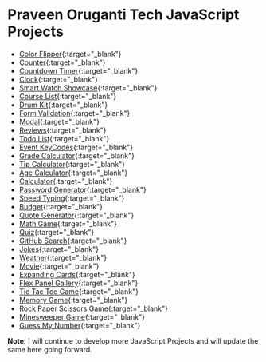# Praveen Oruganti Tech JavaScript Projects

- [Color Flipper](https://praveenorugantitech.github.io/praveenorugantitech-javascript/0_Projects/praveenorugantitech-color-flipper){:target="_blank"}
- [Counter](https://praveenorugantitech.github.io/praveenorugantitech-javascript/0_Projects/praveenorugantitech-counter){:target="_blank"}
- [Countdown Timer](https://praveenorugantitech.github.io/praveenorugantitech-javascript/0_Projects/praveenorugantitech-countdown-timer){:target="_blank"}
- [Clock](https://praveenorugantitech.github.io/praveenorugantitech-javascript/0_Projects/praveenorugantitech-clock){:target="_blank"}
- [Smart Watch Showcase](https://praveenorugantitech.github.io/praveenorugantitech-javascript/0_Projects/praveenorugantitech-smartwatch-showcase){:target="_blank"}
- [Course List](https://praveenorugantitech.github.io/praveenorugantitech-javascript/0_Projects/praveenorugantitech-courses){:target="_blank"}
- [Drum Kit](https://praveenorugantitech.github.io/praveenorugantitech-javascript/0_Projects/praveenorugantitech-drum-kit){:target="_blank"}
- [Form Validation](https://praveenorugantitech.github.io/praveenorugantitech-javascript/0_Projects/praveenorugantitech-form-validation){:target="_blank"}
- [Modal](https://praveenorugantitech.github.io/praveenorugantitech-javascript/0_Projects/praveenorugantitech-modal){:target="_blank"}
- [Reviews](https://praveenorugantitech.github.io/praveenorugantitech-javascript/0_Projects/praveenorugantitech-reviews){:target="_blank"}
- [Todo List](https://praveenorugantitech.github.io/praveenorugantitech-javascript/0_Projects/praveenorugantitech-todo-list){:target="_blank"}
- [Event KeyCodes](https://praveenorugantitech.github.io/praveenorugantitech-javascript/0_Projects/praveenorugantitech-event-keycodes){:target="_blank"}
- [Grade Calculator](https://praveenorugantitech.github.io/praveenorugantitech-javascript/0_Projects/praveenorugantitech-grade-calculator){:target="_blank"}
- [Tip Calculator](https://praveenorugantitech.github.io/praveenorugantitech-javascript/0_Projects/praveenorugantitech-tip-calculator){:target="_blank"}
- [Age Calculator](https://praveenorugantitech.github.io/praveenorugantitech-javascript/0_Projects/praveenorugantitech-age-calculator){:target="_blank"}
- [Calculator](https://praveenorugantitech.github.io/praveenorugantitech-javascript/0_Projects/praveenorugantitech-calculator){:target="_blank"}
- [Password Generator](https://praveenorugantitech.github.io/praveenorugantitech-javascript/0_Projects/praveenorugantitech-password-generator){:target="_blank"}
- [Speed Typing](https://praveenorugantitech.github.io/praveenorugantitech-javascript/0_Projects/praveenorugantitech-speed-typing){:target="_blank"}
- [Budget](https://praveenorugantitech.github.io/praveenorugantitech-javascript/0_Projects/praveenorugantitech-budget){:target="_blank"}
- [Quote Generator](https://praveenorugantitech.github.io/praveenorugantitech-javascript/0_Projects/praveenorugantitech-quote-generator){:target="_blank"}
- [Math Game](https://praveenorugantitech.github.io/praveenorugantitech-javascript/0_Projects/praveenorugantitech-math-game){:target="_blank"}
- [Quiz](https://praveenorugantitech.github.io/praveenorugantitech-javascript/0_Projects/praveenorugantitech-quiz){:target="_blank"}
- [GitHub Search](https://praveenorugantitech.github.io/praveenorugantitech-javascript/0_Projects/praveenorugantitech-github-search){:target="_blank"}
- [Jokes](https://praveenorugantitech.github.io/praveenorugantitech-javascript/0_Projects/praveenorugantitech-jokes){:target="_blank"}
- [Weather](https://praveenorugantitech.github.io/praveenorugantitech-javascript/0_Projects/praveenorugantitech-weather){:target="_blank"}
- [Movie](https://praveenorugantitech.github.io/praveenorugantitech-javascript/0_Projects/praveenorugantitech-movie){:target="_blank"}
- [Expanding Cards](https://praveenorugantitech.github.io/praveenorugantitech-javascript/0_Projects/praveenorugantitech-expanding-cards){:target="_blank"}
- [Flex Panel Gallery](https://praveenorugantitech.github.io/praveenorugantitech-javascript/0_Projects/praveenorugantitech-flex-panel-gallery){:target="_blank"}
- [Tic Tac Toe Game](https://praveenorugantitech.github.io/praveenorugantitech-javascript/0_Projects/praveenorugantitech-tic-tac-toe){:target="_blank"}
- [Memory Game](https://praveenorugantitech.github.io/praveenorugantitech-javascript/0_Projects/praveenorugantitech-memory){:target="_blank"}
- [Rock Paper Scissors Game](https://praveenorugantitech.github.io/praveenorugantitech-javascript/0_Projects/praveenorugantitech-rock-paper-scissors){:target="_blank"}
- [Minesweeper Game](https://praveenorugantitech.github.io/praveenorugantitech-javascript/0_Projects/praveenorugantitech-minesweeper){:target="_blank"}
- [Guess My Number](https://praveenorugantitech.github.io/praveenorugantitech-javascript/0_Projects/praveenorugantitech-guess-my-number){:target="_blank"}

**Note:** I will continue to develop more JavaScript Projects and will update the same here going forward.






